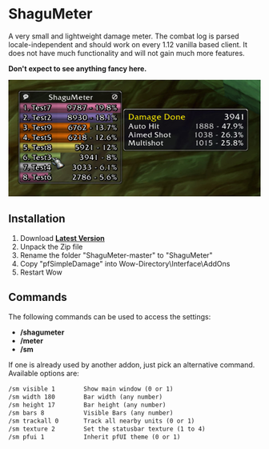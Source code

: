 # ShaguMeter

A very small and lightweight damage meter. The combat log is parsed locale-independent and should work on every 1.12 vanilla based client.
It does not have much functionality and will not gain much more features.

**Don't expect to see anything fancy here.**

![ShaguMeter](screenshot.jpg)

## Installation
1. Download **[Latest Version](https://github.com/shagu/ShaguMeter/archive/master.zip)**
2. Unpack the Zip file
3. Rename the folder "ShaguMeter-master" to "ShaguMeter"
4. Copy "pfSimpleDamage" into Wow-Directory\Interface\AddOns
5. Restart Wow

## Commands

The following commands can be used to access the settings:
* **/shagumeter**
* **/meter**
* **/sm**

If one is already used by another addon, just pick an alternative command.
Available options are:

```
/sm visible 1        Show main window (0 or 1)
/sm width 180        Bar width (any number)
/sm height 17        Bar height (any number)
/sm bars 8           Visible Bars (any number)
/sm trackall 0       Track all nearby units (0 or 1)
/sm texture 2        Set the statusbar texture (1 to 4)
/sm pfui 1           Inherit pfUI theme (0 or 1)
```
